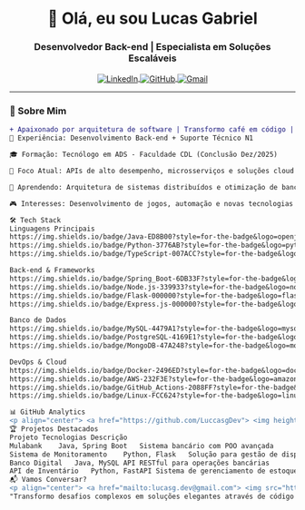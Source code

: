 <h1 align="center">👋 Olá, eu sou Lucas Gabriel</h1>
<h3 align="center">Desenvolvedor Back-end | Especialista em Soluções Escaláveis</h3>

<p align="center">
  <a href="https://linkedin.com/in/seu-linkedin" target="blank">
    <img align="center" src="https://img.shields.io/badge/LinkedIn-0077B5?style=for-the-badge&logo=linkedin&logoColor=white" alt="LinkedIn"/>
  </a>
  <a href="https://github.com/LuccasgDev" target="blank">
    <img align="center" src="https://img.shields.io/badge/GitHub-100000?style=for-the-badge&logo=github&logoColor=white" alt="GitHub"/>
  </a>
  <a href="mailto:lucasg.dev@gmail.com">
    <img align="center" src="https://img.shields.io/badge/Gmail-D14836?style=for-the-badge&logo=gmail&logoColor=white" alt="Gmail"/>
  </a>
</p>

---

### 🚀 Sobre Mim
```diff
+ Apaixonado por arquitetura de software | Transformo café em código | Solucionador de problemas complexos
💼 Experiência: Desenvolvimento Back-end + Suporte Técnico N1

🎓 Formação: Tecnólogo em ADS - Faculdade CDL (Conclusão Dez/2025)

🔭 Foco Atual: APIs de alto desempenho, microsserviços e soluções cloud

🌱 Aprendendo: Arquitetura de sistemas distribuídos e otimização de bancos de dados

🎮 Interesses: Desenvolvimento de jogos, automação e novas tecnologias

🛠️ Tech Stack
Linguagens Principais
https://img.shields.io/badge/Java-ED8B00?style=for-the-badge&logo=openjdk&logoColor=white
https://img.shields.io/badge/Python-3776AB?style=for-the-badge&logo=python&logoColor=white
https://img.shields.io/badge/TypeScript-007ACC?style=for-the-badge&logo=typescript&logoColor=white

Back-end & Frameworks
https://img.shields.io/badge/Spring_Boot-6DB33F?style=for-the-badge&logo=spring&logoColor=white
https://img.shields.io/badge/Node.js-339933?style=for-the-badge&logo=nodedotjs&logoColor=white
https://img.shields.io/badge/Flask-000000?style=for-the-badge&logo=flask&logoColor=white
https://img.shields.io/badge/Express.js-000000?style=for-the-badge&logo=express&logoColor=white

Banco de Dados
https://img.shields.io/badge/MySQL-4479A1?style=for-the-badge&logo=mysql&logoColor=white
https://img.shields.io/badge/PostgreSQL-4169E1?style=for-the-badge&logo=postgresql&logoColor=white
https://img.shields.io/badge/MongoDB-47A248?style=for-the-badge&logo=mongodb&logoColor=white

DevOps & Cloud
https://img.shields.io/badge/Docker-2496ED?style=for-the-badge&logo=docker&logoColor=white
https://img.shields.io/badge/AWS-232F3E?style=for-the-badge&logo=amazonaws&logoColor=white
https://img.shields.io/badge/GitHub_Actions-2088FF?style=for-the-badge&logo=github-actions&logoColor=white
https://img.shields.io/badge/Linux-FCC624?style=for-the-badge&logo=linux&logoColor=black

📊 GitHub Analytics
<p align="center"> <a href="https://github.com/LuccasgDev"> <img height="180em" src="https://github-readme-stats.vercel.app/api?username=LuccasgDev&show_icons=true&theme=dark&hide_border=true&include_all_commits=true&count_private=true" /> <img height="180em" src="https://github-readme-stats.vercel.app/api/top-langs/?username=LuccasgDev&layout=compact&theme=dark&hide_border=true&langs_count=8" /> </a> </p><p align="center"> <img src="https://github-readme-streak-stats.herokuapp.com/?user=LuccasgDev&theme=dark&hide_border=true" /> </p>
🏆 Projetos Destacados
Projeto	Tecnologias	Descrição
Mulabank	Java, Spring Boot	Sistema bancário com POO avançada
Sistema de Monitoramento	Python, Flask	Solução para gestão de dispositivos
Banco Digital	Java, MySQL	API RESTful para operações bancárias
API de Inventário	Python, FastAPI	Sistema de gerenciamento de estoque
📬 Vamos Conversar?
<p align="center"> <a href="mailto:lucasg.dev@gmail.com"> <img src="https://img.icons8.com/color/48/000000/gmail.png" alt="Gmail"/> </a> <a href="https://linkedin.com/in/seu-linkedin"> <img src="https://img.icons8.com/color/48/000000/linkedin.png" alt="LinkedIn"/> </a> <a href="https://wa.me/5585996207714"> <img src="https://img.icons8.com/color/48/000000/whatsapp--v1.png" alt="WhatsApp"/> </a> </p><p align="center"> <img src="https://komarev.com/ghpvc/?username=LuccasgDev&color=blueviolet" alt="Profile views" /> </p>
"Transformo desafios complexos em soluções elegantes através de código bem arquitetado" 💻🚀
